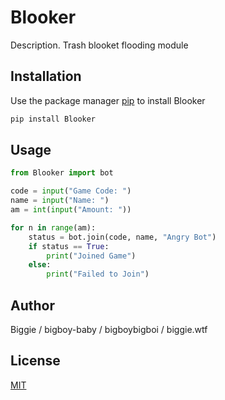 # Blooker

Description. 
Trash blooket flooding module

## Installation

Use the package manager [pip](https://pip.pypa.io/en/stable/) to install Blooker

```bash
pip install Blooker
```

## Usage

```python
from Blooker import bot

code = input("Game Code: ")
name = input("Name: ")
am = int(input("Amount: "))

for n in range(am):
    status = bot.join(code, name, "Angry Bot")
    if status == True:
        print("Joined Game")
    else:
        print("Failed to Join")
```

## Author
Biggie / bigboy-baby / bigboybigboi / biggie.wtf

## License
[MIT](https://choosealicense.com/licenses/mit/)
